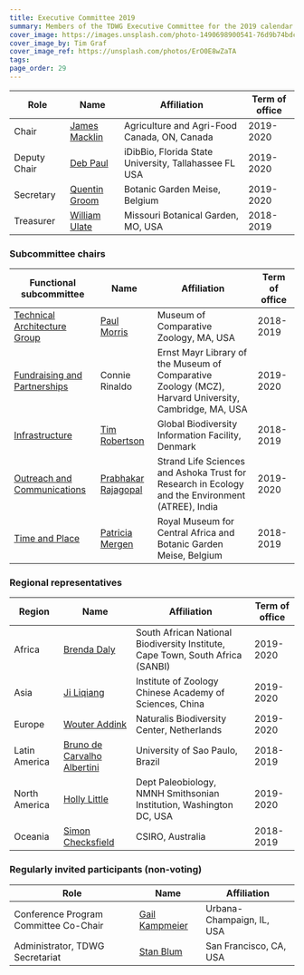 ```yaml
---
title: Executive Committee 2019
summary: Members of the TDWG Executive Committee for the 2019 calendar year.
cover_image: https://images.unsplash.com/photo-1490698900541-76d9b74bdcac
cover_image_by: Tim Graf
cover_image_ref: https://unsplash.com/photos/ErO0E8wZaTA
tags: 
page_order: 29
---
```


Role | Name | Affiliation | Term of office
--- | --- | --- | ---
Chair | [James Macklin](mailto:james.macklin@agr.gc.ca) | Agriculture and Agri-Food Canada, ON, Canada | 2019-2020
Deputy Chair | [Deb Paul](mailto:dpaul@fsu.edu) | iDibBio, Florida State University, Tallahassee FL USA | 2019-2020
Secretary | [Quentin Groom](mailto:secretary@tdwg.org) | Botanic Garden Meise, Belgium | 2019-2020
Treasurer | [William Ulate](mailto:treasurer@tdwg.org) | Missouri Botanical Garden, MO, USA | 2018-2019

### Subcommittee chairs

Functional subcommittee | Name | Affiliation | Term of office
--- | --- | --- | ---
[Technical Architecture Group](../../committees/tag/) | [Paul Morris](mailto:mole@morris.net) | Museum of Comparative Zoology, MA, USA | 2018-2019
[Fundraising and Partnerships](../../committees/fundraising/) | Connie Rinaldo | Ernst Mayr Library of the Museum of Comparative Zoology (MCZ), Harvard University, Cambridge, MA, USA | 2019-2020
[Infrastructure](../../committees/infrastructure/) | [Tim Robertson](mailto:trobertson@gbif.org) | Global Biodiversity Information Facility, Denmark | 2018-2019
[Outreach and Communications](../../committees/outreach/) | [Prabhakar Rajagopal](mailto:prabha.prabhakar@gmail.com) | Strand Life Sciences and Ashoka Trust for Research in Ecology and the Environment (ATREE), India | 2019-2020
[Time and Place](../../committees/tardis/) | [Patricia Mergen](mailto:mergen.patricia@gmail.com) | Royal Museum for Central Africa and Botanic Garden Meise, Belgium | 2018-2019

### Regional representatives

Region | Name | Affiliation | Term of office
--- | --- | --- | ---
Africa | [Brenda Daly](mailto:B.Daly@sanbi.org.za) | South African National Biodiversity Institute, Cape Town, South Africa (SANBI) | 2019-2020
Asia | [Ji Liqiang](mailto:ji@ioz.dot.cn) | Institute of Zoology Chinese Academy of Sciences, China | 2019-2020
Europe | [Wouter Addink](mailto:wouter.addink@naturalis.nl) | Naturalis Biodiversity Center, Netherlands | 2019-2020
Latin America | [Bruno de Carvalho Albertini](mailto:balbertini@gmail.com) | University of Sao Paulo, Brazil | 2018-2019
North America | [Holly Little](mailto:littleh@si.edu) | Dept Paleobiology, NMNH Smithsonian Institution, Washington DC, USA | 2019-2020
Oceania | [Simon Checksfield](mailto:simon.checksfield@csiro.au) | CSIRO, Australia | 2018-2019

### Regularly invited participants (non-voting)

Role | Name | Affiliation
--- | --- | ---
Conference Program Committee Co-Chair | [Gail Kampmeier](mailto:gkamp@illinois.edu) | Urbana-Champaign, IL, USA
Administrator, TDWG Secretariat | [Stan Blum](mailto:secretariat@tdwg.org) | San Francisco, CA, USA
